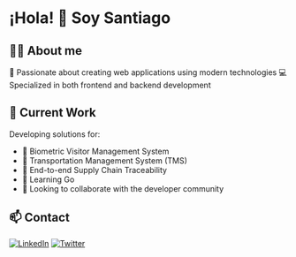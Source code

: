 # ¡Hola! 👋 Soy Santiago

## 👨‍💻 About me
🚀 Passionate about creating web applications using modern technologies
💻 Specialized in both frontend and backend development

## 🚀 Current Work
Developing solutions for:
- 🔐 Biometric Visitor Management System
- 🚚 Transportation Management System (TMS)
- 🏁 End-to-end Supply Chain Traceability
- 🌱 Learning Go
- 👯 Looking to collaborate with the developer community

<!--
![JavaScript](https://img.shields.io/badge/-JavaScript-F7DF1E?style=flat-square&logo=javascript&logoColor=black)
![React](https://img.shields.io/badge/-React-61DAFB?style=flat-square&logo=react&logoColor=black)


## 📊 Mis Estadísticas de GitHub
![Estadísticas de GitHub](https://github-readme-stats.vercel.app/api?username=username&show_icons=true&theme=radical)
-->
## 📫 Contact
[![LinkedIn](https://img.shields.io/badge/-LinkedIn-0077B5?style=flat-square&logo=linkedin&logoColor=white)](https://www.linkedin.com/in/santiago-dellepiane-b829a952/)
[![Twitter](https://img.shields.io/badge/-Twitter-1DA1F2?style=flat-square&logo=twitter&logoColor=white)](https://x.com/sjdsan)

<!--
**santiagolp/santiagolp** is a ✨ _special_ ✨ repository because its `README.md` (this file) appears on your GitHub profile.

Here are some ideas to get you started:

- 🔭 I’m currently working on ...
- 🌱 I’m currently learning ...
- 👯 I’m looking to collaborate on ...
- 🤔 I’m looking for help with ...
- 💬 Ask me about ...
- 📫 How to reach me: ...
- 😄 Pronouns: ...
- ⚡ Fun fact: ...
-->
